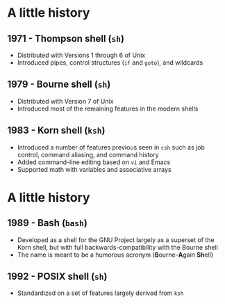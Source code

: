 <!SLIDE>
# A little history

## 1971 - Thompson shell (`sh`)
* Distributed with Versions 1 through 6 of Unix
* Introduced pipes, control structures (`if` and `goto`), and wildcards

## 1979 - Bourne shell (`sh`)
* Distributed with Version 7 of Unix
* Introduced most of the remaining features in the modern shells

## 1983 - Korn shell (`ksh`)
* Introduced a number of features previous seen in `csh` such as job control, command aliasing, and command history
* Added command-line editing based on `vi` and Emacs
* Supported math with variables and associative arrays

<!SLIDE>
# A little history

## 1989 - Bash (`bash`)
* Developed as a shell for the GNU Project largely as a superset of the Korn shell, but with full backwards-compatibility with the Bourne shell
* The name is meant to be a humorous acronym (**B**ourne-**A**gain **Sh**ell)

## 1992 - POSIX shell (`sh`)
* Standardized on a set of features largely derived from `ksh`
